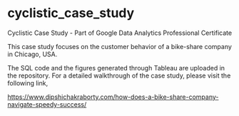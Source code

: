 # cyclistic_case_study
Cyclistic Case Study - Part of Google Data Analytics Professional Certificate

This case study focuses on the customer behavior of a bike-share company in Chicago, USA.

The SQL code and the figures generated through Tableau are uploaded in the repository. For a detailed walkthrough of the case study, please visit the following link,

https://www.dipshichakraborty.com/how-does-a-bike-share-company-navigate-speedy-success/
